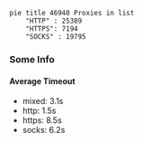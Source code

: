 
```mermaid
pie title 46940 Proxies in list
    "HTTP" : 25389
    "HTTPS": 7194
    "SOCKS" : 19795
```

### Some Info
#### Average Timeout

- mixed: 3.1s
- http: 1.5s
- https: 8.5s
- socks: 6.2s